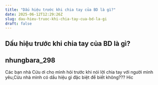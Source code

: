 ```yaml
---
title: "Dấu hiệu trước khi chia tay của BD là gì?"
date: 2025-06-12T12:29:26Z
slug: dau-hieu-truoc-khi-chia-tay-cua-bd-la-gi
draft: false
---
```


## Dấu hiệu trước khi chia tay của BD là gì?

## nhungbara_298

Các bạn nhà Cừu ơi cho mình hỏi trước khi nói lời chia tay với người mình yêu,Cừu nhà mình có dấu hiệu gì đặc biệt để biết không??? Hic
 ​​